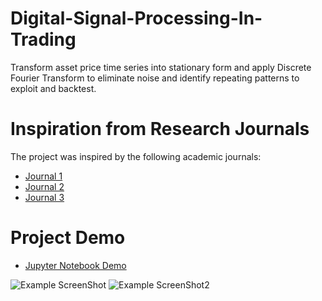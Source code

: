 # Digital-Signal-Processing-In-Trading
Transform asset price time series into stationary form and apply Discrete Fourier Transform to eliminate noise and identify repeating patterns to exploit and backtest.

# Inspiration from Research Journals
The project was inspired by the following academic journals:
* [Journal 1](https://www.researchgate.net/publication/303849241_Fourier_Analysis_for_Stock_Price_Forecasting_Assumption_and_Evidence)
* [Journal 2](https://www.mesasoftware.com/papers/FourierTransformForTraders.pdf)
* [Journal 3](https://web.wpi.edu/Pubs/E-project/Available/E-project-022808-142909/unrestricted/FullIQPReport7.pdf)
 
# Project Demo
* [Jupyter Notebook Demo](https://nbviewer.jupyter.org/github/Naharul98/Digital-Signal-Processing-In-Trading/blob/main/Applying-Discrete-Fourier-Transform-In-Trading.ipynb)

![Example ScreenShot](https://github.com/Naharul98/Digital-Signal-Processing-In-Trading/blob/main/Screenshots/screenshot2.jpg?raw=true)
![Example ScreenShot2](https://github.com/Naharul98/Digital-Signal-Processing-In-Trading/blob/main/Screenshots/screenshot1.jpg?raw=true)
